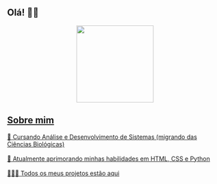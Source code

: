<h2>Olá! 👋🏻</h2>

<div align="center">
  <a href="https://github.com./isadorabittinelli">
  <img height="180em" src="https://github-readme-stats.vercel.app/api/top-langs/?username=isadorabittinelli&layout=compact&langs_count=16&theme=dracula"/>
<!--  <img height="180em" src="https://github-readme-streak-stats.herokuapp.com/?user=isadorabittinelli&theme=dracula"/>
  <img height="180em" src="https://github-readme-stats.vercel.app/api?username=isadorabittinelli&show_icons=true&theme=dracula&include_all_commits=true&count_private=true"/> -->
</div>
    
<h2>Sobre mim</h2>

📖 Cursando Análise e Desenvolvimento de Sistemas (migrando das Ciências Biológicas)
<br><br>
🌱 Atualmente aprimorando minhas habilidades em HTML, CSS e Python
<br><br>
👩🏻‍💻 Todos os meus projetos estão </b> <a href="https://github.com/isadorabittinelli?tab=stars">aqui<a/>
<br><br>
